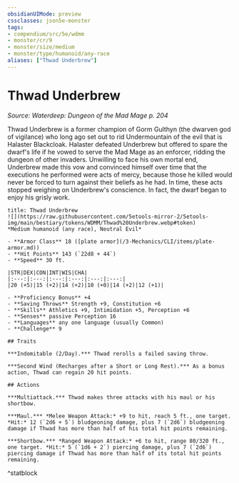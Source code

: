 ```yaml
---
obsidianUIMode: preview
cssclasses: json5e-monster
tags:
- compendium/src/5e/wdmm
- monster/cr/9
- monster/size/medium
- monster/type/humanoid/any-race
aliases: ["Thwad Underbrew"]
---
```

# Thwad Underbrew
*Source: Waterdeep: Dungeon of the Mad Mage p. 204*  

Thwad Underbrew is a former champion of Gorm Gulthyn (the dwarven god of vigilance) who long ago set out to rid Undermountain of the evil that is Halaster Blackcloak. Halaster defeated Underbrew but offered to spare the dwarf's life if he vowed to serve the Mad Mage as an enforcer, ridding the dungeon of other invaders. Unwilling to face his own mortal end, Underbrew made this vow and convinced himself over time that the executions he performed were acts of mercy, because those he killed would never be forced to turn against their beliefs as he had. In time, these acts stopped weighing on Underbrew's conscience. In fact, the dwarf began to enjoy his grisly work.


```ad-statblock
title: Thwad Underbrew
![](https://raw.githubusercontent.com/5etools-mirror-2/5etools-img/main/bestiary/tokens/WDMM/Thwad%20Underbrew.webp#token)
*Medium humanoid (any race), Neutral Evil*

- **Armor Class** 18 ([plate armor](/3-Mechanics/CLI/items/plate-armor.md))
- **Hit Points** 143 (`22d8 + 44`) 
- **Speed** 30 ft.

|STR|DEX|CON|INT|WIS|CHA|
|:---:|:---:|:---:|:---:|:---:|:---:|
|20 (+5)|15 (+2)|14 (+2)|10 (+0)|14 (+2)|12 (+1)|

- **Proficiency Bonus** +4
- **Saving Throws** Strength +9, Constitution +6
- **Skills** Athletics +9, Intimidation +5, Perception +6
- **Senses** passive Perception 16
- **Languages** any one language (usually Common)
- **Challenge** 9

## Traits

***Indomitable (2/Day).*** Thwad rerolls a failed saving throw.

***Second Wind (Recharges after a Short or Long Rest).*** As a bonus action, Thwad can regain 20 hit points.

## Actions

***Multiattack.*** Thwad makes three attacks with his maul or his shortbow.

***Maul.*** *Melee Weapon Attack:* +9 to hit, reach 5 ft., one target. *Hit:* 12 (`2d6 + 5`) bludgeoning damage, plus 7 (`2d6`) bludgeoning damage if Thwad has more than half of his total hit points remaining.

***Shortbow.*** *Ranged Weapon Attack:* +6 to hit, range 80/320 ft., one target. *Hit:* 5 (`1d6 + 2`) piercing damage, plus 7 (`2d6`) piercing damage if Thwad has more than half of its total hit points remaining.
```
^statblock